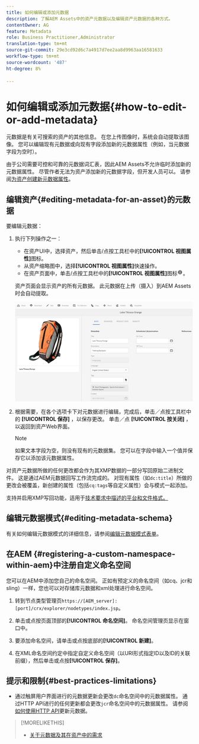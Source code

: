 ```yaml
---
title: 如何编辑或添加元数据
description: 了解AEM Assets中的资产元数据以及编辑资产元数据的各种方式。
contentOwner: AG
feature: Metadata
role: Business Practitioner,Administrator
translation-type: tm+mt
source-git-commit: 29e3cd92d6c7a4917d7ee2aa8d9963aa16581633
workflow-type: tm+mt
source-wordcount: '487'
ht-degree: 8%

---
```



# 如何编辑或添加元数据{#how-to-edit-or-add-metadata}

元数据是有关可搜索的资产的其他信息。 在您上传图像时，系统会自动提取该图像。 您可以编辑现有元数据或向现有字段添加新的元数据属性（例如，当元数据字段为空时）。

由于公司需要可控和可靠的元数据词汇表，因此AEM Assets不允许临时添加新的元数据属性。 尽管作者无法为资产添加新的元数据字段，但开发人员可以。 请参阅[为资产创建新元数据属性](meta-edit.md#editing-metadata-schema)。

## 编辑资产{#editing-metadata-for-an-asset}的元数据

要编辑元数据：

1. 执行下列操作之一：

   * 在资产UI中，选择资产，然后单击/点按工具栏中的&#x200B;**[!UICONTROL 视图属性]**&#x200B;图标。
   * 从资产缩略图中，选择&#x200B;**[!UICONTROL 视图属性]**&#x200B;快速操作。
   * 在资产页面中，单击/点按工具栏中的&#x200B;**[!UICONTROL 视图属性]**&#x200B;图标![信息图标](assets/do-not-localize/info_icon.png)。

   资产页面会显示资产的所有元数据。 此元数据在上传（摄入）到AEM Assets时会自动提取。

   ![chlimage_1-169](assets/chlimage_1-169.png)

1. 根据需要，在各个选项卡下对元数据进行编辑，完成后，单击／点按工具栏中的 **[!UICONTROL 保存]** ，以保存更改。 单击／点 **[!UICONTROL 按关闭]** ，以返回到资产Web界面。

   >[!NOTE]
   >
   >如果文本字段为空，则没有现有的元数据集。 您可以在字段中输入一个值并保存它以添加该元数据属性。

对资产元数据所做的任何更改都会作为其XMP数据的一部分写回原始二进制文件。 这是通过AEM元数据回写工作流完成的。 对现有属性（如`dc:title`）所做的更改会被覆盖，新创建的属性（包括`cq:tags`等自定义属性）会与模式一起添加。

支持并启用XMP写回功能，适用于[技术要求中描述的平台和文件格式。](/help/sites-deploying/technical-requirements.md)

## 编辑元数据模式{#editing-metadata-schema}

有关如何编辑元数据模式的详细信息，请参阅[编辑元数据模式表单](metadata-schemas.md#editing-metadata-schema-forms)。

## 在AEM {#registering-a-custom-namespace-within-aem}中注册自定义命名空间

您可以在AEM中添加您自己的命名空间。 正如有预定义的命名空间（如cq、jcr和sling）一样，您也可以对存储库元数据和xml处理进行命名空间。

1. 转到节点类型管理页`https://[AEM_server]:[port]/crx/explorer/nodetypes/index.jsp`。
1. 单击或点按页面顶部的&#x200B;**[!UICONTROL 命名空间]**。 命名空间管理页显示在窗口中。

1. 要添加命名空间，请单击或点按底部的&#x200B;**[!UICONTROL 新建]**。
1. 在XML命名空间约定中指定自定义命名空间（以URI形式指定ID以及ID的关联前缀），然后单击或点按&#x200B;**[!UICONTROL 保存]**。

## 提示和限制{#best-practices-limitations}

* 通过触屏用户界面进行的元数据更新会更改`dc`命名空间中的元数据属性。 通过HTTP API进行的任何更新都会更改`jcr`命名空间中的元数据属性。 请参阅[如何使用HTTP API](/help/assets/mac-api-assets.md#update-asset-metadata)更新元数据。

>[!MORELIKETHIS]
>
>* [关于元数据及其在资产中的需求](metadata.md)
